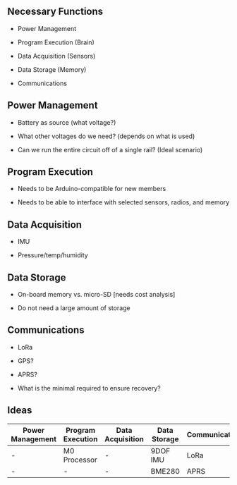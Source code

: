 ## Necessary Functions
* Power Management

* Program Execution (Brain)

* Data Acquisition (Sensors)

* Data Storage (Memory)

* Communications

## Power Management
* Battery as source (what voltage?)

* What other voltages do we need? (depends on what is used)

* Can we run the entire circuit off of a single rail? (Ideal scenario)

## Program Execution
* Needs to be Arduino-compatible for new members

* Needs to be able to interface with selected sensors, radios, and memory

## Data Acquisition
* IMU

* Pressure/temp/humidity

## Data Storage
* On-board memory vs. micro-SD [needs cost analysis]

* Do not need a large amount of storage

## Communications
* LoRa

* GPS?

* APRS?

* What is the minimal required to ensure recovery?

## Ideas

Power Management | Program Execution | Data Acquisition | Data Storage | Communications
---------------- | ----------------- | ---------------- | ------------ | --------------
- | M0 Processor | - | 9DOF IMU | LoRa
- | - | -| BME280 | APRS
